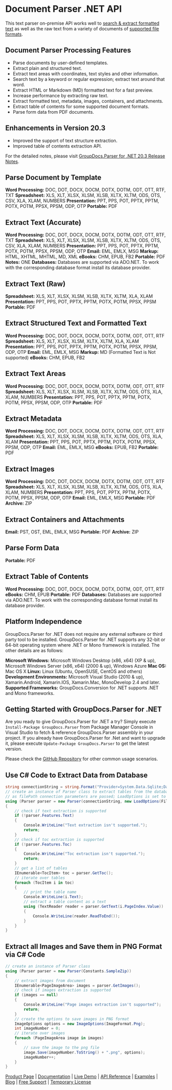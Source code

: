 # Document Parser .NET API

This text parser on-premise API works well to [search & extract formatted text](https://products.groupdocs.com/parser/net) as well as the raw text from a variety of documents of [supported file formats](https://docs.groupdocs.com/display/parsernet/Supported+Document+Formats).

## Document Parser Processing Features

- Parse documents by user-defined templates.
- Extract plain and structured text.
- Extract text areas with coordinates, text styles and other information.
- Search text by a keyword or regular expression; extract text around that word.
- Extract HTML or Markdown (MD) formatted text for a fast preview.
- Increase performance by extracting raw text.
- Extract formatted text, metadata, images, containers, and attachments.
- Extract table of contents for some supported document formats.
- Parse form data from PDF documents.

## Enhancements in Version 20.3

- Improved the support of text structure extraction.
- Improved table of contents extraction API.

For the detailed notes, please visit [GroupDocs.Parser for .NET 20.3 Release Notes](https://docs.groupdocs.com/display/parsernet/GroupDocs.Parser+for+.NET+20.3+Release+Notes).

## Parse Document by Template

**Word Processing:** DOC, DOT, DOCX, DOCM, DOTX, DOTM, ODT, OTT, RTF, TXT
**Spreadsheet:** XLS, XLT, XLSX, XLSM, XLSB, XLTX, XLTM, ODS, OTS, CSV, XLA, XLAM, NUMBERS
**Presentation:** PPT, PPS, POT, PPTX, PPTM, POTX, POTM, PPSX, PPSM, ODP, OTP
**Portable:** PDF

## Extract Text (Accurate)

**Word Processing:** DOC, DOT, DOCX, DOCM, DOTX, DOTM, ODT, OTT, RTF, TXT
**Spreadsheet:** XLS, XLT, XLSX, XLSM, XLSB, XLTX, XLTM, ODS, OTS, CSV, XLA, XLAM, NUMBERS
**Presentation:** PPT, PPS, POT, PPTX, PPTM, POTX, POTM, PPSX, PPSM, ODP, OTP
**Email:** EML, EMLX, MSG
**Markup:** HTML, XHTML, MHTML, MD, XML
**eBooks:** CHM, EPUB, FB2
**Portable:** PDF
**Notes:** ONE
**Databases:** Databases are supported via ADO.NET. To work with the corresponding database format install its database provider.

## Extract Text (Raw)

**Spreadsheet:** XLS, XLT, XLSX, XLSM, XLSB, XLTX, XLTM, XLA, XLAM
**Presentation:** PPT, PPS, POT, PPTX, PPTM, POTX, POTM, PPSX, PPSM
**Portable:** PDF

## Extract Structured Text and Formatted Text

**Word Processing:** DOC, DOT, DOCX, DOCM, DOTX, DOTM, ODT, OTT, RTF
**Spreadsheet:** XLS, XLT, XLSX, XLSM, XLTX, XLTM, XLA, XLAM
**Presentation:** PPT, PPS, POT, PPTX, PPTM, POTX, POTM, PPSX, PPSM, ODP, OTP
**Email:** EML, EMLX, MSG
**Markup:** MD (Formatted Text is Not supported)
**eBooks:** CHM, EPUB, FB2

## Extract Text Areas

**Word Processing:** DOC, DOT, DOCX, DOCM, DOTX, DOTM, ODT, OTT, RTF
**Spreadsheet:** XLS, XLT, XLSX, XLSM, XLSB, XLTX, XLTM, ODS, OTS, XLA, XLAM, NUMBERS
**Presentation:** PPT, PPS, POT, PPTX, PPTM, POTX, POTM, PPSX, PPSM, ODP, OTP
**Portable:** PDF

## Extract Metadata

**Word Processing:** DOC, DOT, DOCX, DOCM, DOTX, DOTM, ODT, OTT, RTF
**Spreadsheet:** XLS, XLT, XLSX, XLSM, XLSB, XLTX, XLTM, ODS, OTS, XLA, XLAM
**Presentation:** PPT, PPS, POT, PPTX, PPTM, POTX, POTM, PPSX, PPSM, ODP, OTP
**Email:** EML, EMLX, MSG
**eBooks:** EPUB, FB2
**Portable:** PDF

## Extract Images

**Word Processing:** DOC, DOT, DOCX, DOCM, DOTX, DOTM, ODT, OTT, RTF
**Spreadsheet:** XLS, XLT, XLSX, XLSM, XLSB, XLTX, XLTM, ODS, OTS, XLA, XLAM, NUMBERS
**Presentation:** PPT, PPS, POT, PPTX, PPTM, POTX, POTM, PPSX, PPSM, ODP, OTP
**Email:** EML, EMLX, MSG
**Portable:** PDF
**Archive:** ZIP

## Extract Containers and Attachments

**Email:** PST, OST, EML, EMLX, MSG
**Portable:** PDF
**Archive:** ZIP

## Parse Form Data

**Portable:** PDF

## Extract Table of Contents

**Word Processing:** DOC, DOT, DOCX, DOCM, DOTX, DOTM, ODT, OTT, RTF
**eBooks:** CHM, EPUB
**Portable:** PDF
**Databases:** Databases are supported via ADO.NET. To work with the corresponding database format install its database provider.

## Platform Independence

GroupDocs.Parser for .NET does not require any external software or third party tool to be installed. GroupDocs.Parser for .NET supports any 32-bit or 64-bit operating system where .NET or Mono framework is installed. The other details are as follows:

**Microsoft Windows:** Microsoft Windows Desktop (x86, x64) (XP & up), Microsoft Windows Server (x86, x64) (2000 & up), Windows Azure
**Mac OS:** Mac OS X
**Linux:** Linux (Ubuntu, OpenSUSE, CentOS and others)
**Development Environments:** Microsoft Visual Studio (2010 & up), Xamarin.Android, Xamarin.IOS, Xamarin.Mac, MonoDevelop 2.4 and later.
**Supported Frameworks:** GroupDocs.Conversion for .NET  supports .NET and Mono frameworks.

## Getting Started with GroupDocs.Parser for .NET

Are you ready to give GroupDocs.Parser for .NET a try? Simply execute `Install-Package GroupDocs.Parser` from Package Manager Console in Visual Studio to fetch & reference GroupDocs.Parser assembly in your project. If you already have GroupDocs.Parser for .Net and want to upgrade it, please execute `Update-Package GroupDocs.Parser` to get the latest version.

Please check the [GitHub Repository](https://github.com/groupdocs-parser/GroupDocs.Parser-for-.NET) for other common usage scenarios.

## Use C# Code to Extract Data from Database

```csharp
string connectionString = string.Format("Provider=System.Data.Sqlite;Data Source={0};Version=3;", "database.db");
// create an instance of Parser class to extract tables from the database
// as filePath connection parameters are passed; LoadOptions is set to Database file format
using (Parser parser = new Parser(connectionString, new LoadOptions(FileFormat.Database)))
{
    // check if text extraction is supported
    if (!parser.Features.Text)
    {
        Console.WriteLine("Text extraction isn't supported.");
        return;
    }
    // check if toc extraction is supported
    if (!parser.Features.Toc)
    {
        Console.WriteLine("Toc extraction isn't supported.");
        return;
    }
    // get a list of tables
    IEnumerable<TocItem> toc = parser.GetToc();
    // iterate over tables
    foreach (TocItem i in toc)
    {
        // print the table name
        Console.WriteLine(i.Text);
        // extract a table content as a text
        using (TextReader reader = parser.GetText(i.PageIndex.Value))
        {
            Console.WriteLine(reader.ReadToEnd());
        }
    }
}
```

## Extract all Images and Save them in PNG Format via C# Code

```csharp
// create an instance of Parser class
using (Parser parser = new Parser(Constants.SampleZip))
{
    // extract images from document
    IEnumerable<PageImageArea> images = parser.GetImages();
    // check if images extraction is supported
    if (images == null)
    {
        Console.WriteLine("Page images extraction isn't supported");
        return;
    }
    // create the options to save images in PNG format
    ImageOptions options = new ImageOptions(ImageFormat.Png);
    int imageNumber = 0;
    // iterate over images
    foreach (PageImageArea image in images)
    {
        // save the image to the png file
        image.Save(imageNumber.ToString() + ".png", options);
        imageNumber++;
    }
}
```

[Product Page](https://products.groupdocs.com/parser/net) | [Documentation](https://docs.groupdocs.com/display/parsernet/Home) | [Live Demo](https://products.groupdocs.app/parser/family) | [API Reference](https://apireference.groupdocs.com/net/parser) | [Examples](https://github.com/groupdocs-parser/GroupDocs.Parser-for-.NET) | [Blog](https://blog.groupdocs.com/category/parser/) | [Free Support](https://forum.groupdocs.com/c/parser) | [Temporary License](https://purchase.groupdocs.com/temporary-license)
